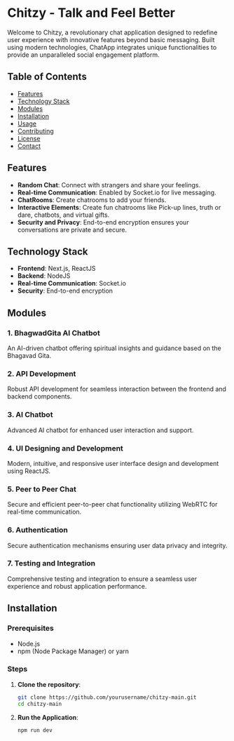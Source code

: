 # Chitzy - Talk and Feel Better

Welcome to Chitzy, a revolutionary chat application designed to redefine user experience with innovative features beyond basic messaging. Built using modern technologies, ChatApp integrates unique functionalities to provide an unparalleled social engagement platform.

## Table of Contents
- [Features](#features)
- [Technology Stack](#technology-stack)
- [Modules](#modules)
- [Installation](#installation)
- [Usage](#usage)
- [Contributing](#contributing)
- [License](#license)
- [Contact](#contact)

## Features
- **Random Chat**: Connect with strangers and share your feelings.
- **Real-time Communication**: Enabled by Socket.io for live messaging.
- **ChatRooms**: Create chatrooms to add your friends.
- **Interactive Elements**: Create fun chatrooms like Pick-up lines, truth or dare, chatbots, and virtual gifts.
- **Security and Privacy**: End-to-end encryption ensures your conversations are private and secure.

## Technology Stack
- **Frontend**: Next.js, ReactJS
- **Backend**: NodeJS
- **Real-time Communication**: Socket.io
- **Security**: End-to-end encryption

## Modules

### 1. BhagwadGita AI Chatbot
An AI-driven chatbot offering spiritual insights and guidance based on the Bhagavad Gita.

### 2. API Development
Robust API development for seamless interaction between the frontend and backend components.

### 3. AI Chatbot
Advanced AI chatbot for enhanced user interaction and support.

### 4. UI Designing and Development
Modern, intuitive, and responsive user interface design and development using ReactJS.

### 5. Peer to Peer Chat
Secure and efficient peer-to-peer chat functionality utilizing WebRTC for real-time communication.

### 6. Authentication
Secure authentication mechanisms ensuring user data privacy and integrity.

### 7. Testing and Integration
Comprehensive testing and integration to ensure a seamless user experience and robust application performance.

## Installation

### Prerequisites
- Node.js
- npm (Node Package Manager) or yarn

### Steps
1. **Clone the repository**:
   ```bash
   git clone https://github.com/yourusername/chitzy-main.git
   cd chitzy-main
2. **Run the Application**:
   ```bash
   npm run dev
